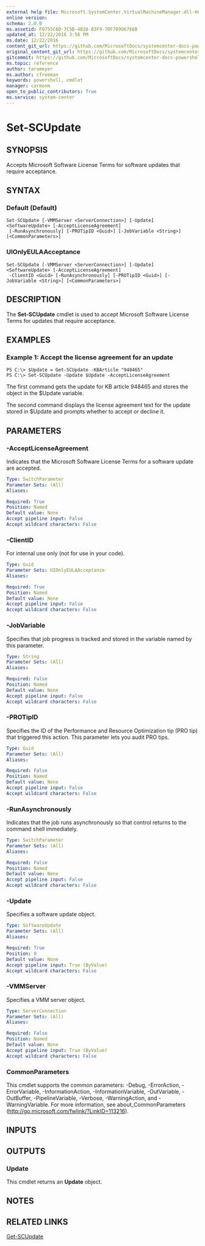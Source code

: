 ```yaml
---
external help file: Microsoft.SystemCenter.VirtualMachineManager.dll-Help.xml
online version: 
schema: 2.0.0
ms.assetid: F0755C6D-7C5B-4B20-83F9-7DF709D67E6B
updated_at: 12/22/2016 3:56 PM
ms.date: 12/22/2016
content_git_url: https://github.com/MicrosoftDocs/systemcenter-docs-powershell/blob/live/systemcenter-cmdlets/SystemCenter2016/VirtualMachineManager/vlatest/Set-SCUpdate.md
original_content_git_url: https://github.com/MicrosoftDocs/systemcenter-docs-powershell/blob/live/systemcenter-cmdlets/SystemCenter2016/VirtualMachineManager/vlatest/Set-SCUpdate.md
gitcommit: https://github.com/MicrosoftDocs/systemcenter-docs-powershell/blob/96e5647587661652225fbdd2c797cd4d59d542bc/systemcenter-cmdlets/SystemCenter2016/VirtualMachineManager/vlatest/Set-SCUpdate.md
ms.topic: reference
author: tarameyer
ms.author: cfreeman
keywords: powershell, cmdlet
manager: carmonm
open_to_public_contributors: True
ms.service: system-center
---
```


# Set-SCUpdate

## SYNOPSIS
Accepts Microsoft Software License Terms for software updates that require acceptance.

## SYNTAX

### Default (Default)
```
Set-SCUpdate [-VMMServer <ServerConnection>] [-Update] <SoftwareUpdate> [-AcceptLicenseAgreement]
 [-RunAsynchronously] [-PROTipID <Guid>] [-JobVariable <String>] [<CommonParameters>]
```

### UIOnlyEULAAcceptance
```
Set-SCUpdate [-VMMServer <ServerConnection>] [-Update] <SoftwareUpdate> [-AcceptLicenseAgreement]
 -ClientID <Guid> [-RunAsynchronously] [-PROTipID <Guid>] [-JobVariable <String>] [<CommonParameters>]
```

## DESCRIPTION
The **Set-SCUpdate** cmdlet is used to accept Microsoft Software License Terms for updates that require acceptance.

## EXAMPLES

### Example 1: Accept the license agreement for an update
```
PS C:\> $Update = Get-SCUpdate -KBArticle "948465"
PS C:\> Set-SCUpdate -Update $Update -AcceptLicenseAgreement
```

The first command gets the update for KB article 948465 and stores the object in the $Update variable.

The second command displays the license agreement text for the update stored in $Update and prompts whether to accept or decline it.

## PARAMETERS

### -AcceptLicenseAgreement
Indicates that the Microsoft Software License Terms for a software update are accepted.

```yaml
Type: SwitchParameter
Parameter Sets: (All)
Aliases: 

Required: True
Position: Named
Default value: None
Accept pipeline input: False
Accept wildcard characters: False
```

### -ClientID
For internal use only (not for use in your code).

```yaml
Type: Guid
Parameter Sets: UIOnlyEULAAcceptance
Aliases: 

Required: True
Position: Named
Default value: None
Accept pipeline input: False
Accept wildcard characters: False
```

### -JobVariable
Specifies that job progress is tracked and stored in the variable named by this parameter.

```yaml
Type: String
Parameter Sets: (All)
Aliases: 

Required: False
Position: Named
Default value: None
Accept pipeline input: False
Accept wildcard characters: False
```

### -PROTipID
Specifies the ID of the Performance and Resource Optimization tip (PRO tip) that triggered this action.
This parameter lets you audit PRO tips.

```yaml
Type: Guid
Parameter Sets: (All)
Aliases: 

Required: False
Position: Named
Default value: None
Accept pipeline input: False
Accept wildcard characters: False
```

### -RunAsynchronously
Indicates that the job runs asynchronously so that control returns to the command shell immediately.

```yaml
Type: SwitchParameter
Parameter Sets: (All)
Aliases: 

Required: False
Position: Named
Default value: None
Accept pipeline input: False
Accept wildcard characters: False
```

### -Update
Specifies a software update object.

```yaml
Type: SoftwareUpdate
Parameter Sets: (All)
Aliases: 

Required: True
Position: 0
Default value: None
Accept pipeline input: True (ByValue)
Accept wildcard characters: False
```

### -VMMServer
Specifies a VMM server object.

```yaml
Type: ServerConnection
Parameter Sets: (All)
Aliases: 

Required: False
Position: Named
Default value: None
Accept pipeline input: True (ByValue)
Accept wildcard characters: False
```

### CommonParameters
This cmdlet supports the common parameters: -Debug, -ErrorAction, -ErrorVariable, -InformationAction, -InformationVariable, -OutVariable, -OutBuffer, -PipelineVariable, -Verbose, -WarningAction, and -WarningVariable. For more information, see about_CommonParameters (http://go.microsoft.com/fwlink/?LinkID=113216).

## INPUTS

## OUTPUTS

### Update
This cmdlet returns an **Update** object.

## NOTES

## RELATED LINKS

[Get-SCUpdate](xref:SystemCenter2016/VirtualMachineManager/vlatest/Get-SCUpdate.md)

